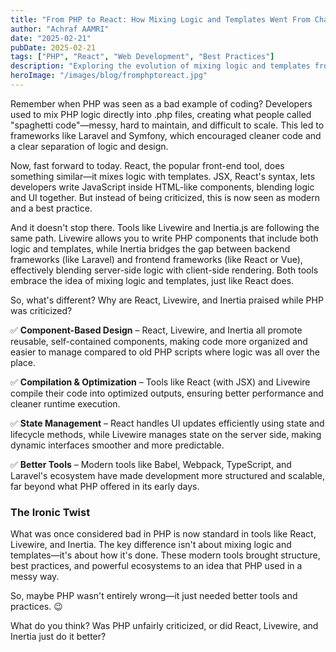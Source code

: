 ```yaml
---
title: "From PHP to React: How Mixing Logic and Templates Went From Chaos to Best Practice 🤔"
author: "Achraf AAMRI"
date: "2025-02-21"
pubDate: 2025-02-21
tags: ["PHP", "React", "Web Development", "Best Practices"]
description: "Exploring the evolution of mixing logic and templates from PHP to modern frameworks like React, Livewire, and Inertia."
heroImage: "/images/blog/fromphptoreact.jpg"
---
```



Remember when PHP was seen as a bad example of coding? Developers used to mix PHP logic directly into .php files, creating what people called "spaghetti code"—messy, hard to maintain, and difficult to scale. This led to frameworks like Laravel and Symfony, which encouraged cleaner code and a clear separation of logic and design.


Now, fast forward to today. React, the popular front-end tool, does something similar—it mixes logic with templates. JSX, React's syntax, lets developers write JavaScript inside HTML-like components, blending logic and UI together. But instead of being criticized, this is now seen as modern and a best practice.


And it doesn't stop there. Tools like Livewire and Inertia.js are following the same path. Livewire allows you to write PHP components that include both logic and templates, while Inertia bridges the gap between backend frameworks (like Laravel) and frontend frameworks (like React or Vue), effectively blending server-side logic with client-side rendering. Both tools embrace the idea of mixing logic and templates, just like React does.


So, what's different? Why are React, Livewire, and Inertia praised while PHP was criticized?


✅ **Component-Based Design** – React, Livewire, and Inertia all promote reusable, self-contained components, making code more organized and easier to manage compared to old PHP scripts where logic was all over the place.


✅ **Compilation & Optimization** – Tools like React (with JSX) and Livewire compile their code into optimized outputs, ensuring better performance and cleaner runtime execution.


✅ **State Management** – React handles UI updates efficiently using state and lifecycle methods, while Livewire manages state on the server side, making dynamic interfaces smoother and more predictable.


✅ **Better Tools** – Modern tools like Babel, Webpack, TypeScript, and Laravel's ecosystem have made development more structured and scalable, far beyond what PHP offered in its early days.


### The Ironic Twist


What was once considered bad in PHP is now standard in tools like React, Livewire, and Inertia. The key difference isn't about mixing logic and templates—it's about how it's done. These modern tools brought structure, best practices, and powerful ecosystems to an idea that PHP used in a messy way.


So, maybe PHP wasn't entirely wrong—it just needed better tools and practices. 😉


What do you think? Was PHP unfairly criticized, or did React, Livewire, and Inertia just do it better?